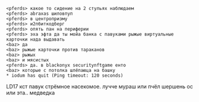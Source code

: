 ```
<pferds> какое то сидение на 2 стульях наблюдаем
<pferds> abraxas шиловпуп
<pferds> в центропризму
<pferds> и2пбиткодберг
<pferds> опять пан на периферии 
<pferds> эха эфта да ты мойа банка с павуками рыжые виртуальные карточки нада выдавать
<baz> да
<baz> рыжые карточки против тараканов
<baz> рыжых
<baz> и мясистых
<pferds> да. в blackonyx securitynftgame енто
<baz> которые с потолка шлёпаюца на башку
* iodum has quit (Ping timeout: 120 seconds)
```

LD17 кст павук стрёмное насекомое. лучче мураш или пчёл шершень ос или эта.. медведка
